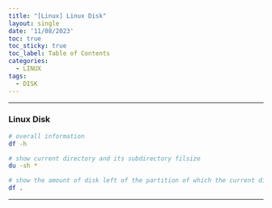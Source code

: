 ```yaml
---
title: "[Linux] Linux Disk"
layout: single
date: '11/08/2023'
toc: true
toc_sticky: true
toc_label: Table of Contents
categories:
  - LINUX
tags:
  - DISK
---
```


---
### Linux Disk
```bash
# overall information
df -h 

# show current directory and its subdirectory filsize
du -sh *

# show the amount of disk left of the partition of which the current directory belongs to
df .
```

---

